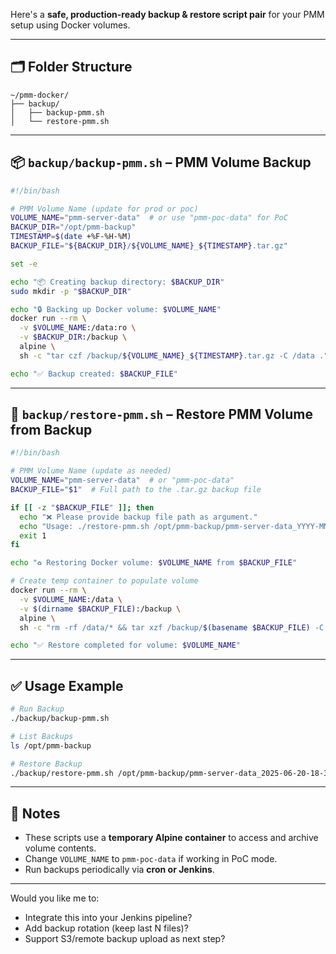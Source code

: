 Here's a **safe, production-ready backup & restore script pair** for your PMM setup using Docker volumes.

---

## 🗂 Folder Structure

```
~/pmm-docker/
├── backup/
│   ├── backup-pmm.sh
│   └── restore-pmm.sh
```

---

## 📦 `backup/backup-pmm.sh` – PMM Volume Backup

```bash
#!/bin/bash

# PMM Volume Name (update for prod or poc)
VOLUME_NAME="pmm-server-data"  # or use "pmm-poc-data" for PoC
BACKUP_DIR="/opt/pmm-backup"
TIMESTAMP=$(date +%F-%H-%M)
BACKUP_FILE="${BACKUP_DIR}/${VOLUME_NAME}_${TIMESTAMP}.tar.gz"

set -e

echo "📦 Creating backup directory: $BACKUP_DIR"
sudo mkdir -p "$BACKUP_DIR"

echo "🔒 Backing up Docker volume: $VOLUME_NAME"
docker run --rm \
  -v $VOLUME_NAME:/data:ro \
  -v $BACKUP_DIR:/backup \
  alpine \
  sh -c "tar czf /backup/${VOLUME_NAME}_${TIMESTAMP}.tar.gz -C /data ."

echo "✅ Backup created: $BACKUP_FILE"
```

---

## 🔁 `backup/restore-pmm.sh` – Restore PMM Volume from Backup

```bash
#!/bin/bash

# PMM Volume Name (update as needed)
VOLUME_NAME="pmm-server-data"  # or "pmm-poc-data"
BACKUP_FILE="$1"  # Full path to the .tar.gz backup file

if [[ -z "$BACKUP_FILE" ]]; then
  echo "❌ Please provide backup file path as argument."
  echo "Usage: ./restore-pmm.sh /opt/pmm-backup/pmm-server-data_YYYY-MM-DD.tar.gz"
  exit 1
fi

echo "♻️ Restoring Docker volume: $VOLUME_NAME from $BACKUP_FILE"

# Create temp container to populate volume
docker run --rm \
  -v $VOLUME_NAME:/data \
  -v $(dirname $BACKUP_FILE):/backup \
  alpine \
  sh -c "rm -rf /data/* && tar xzf /backup/$(basename $BACKUP_FILE) -C /data"

echo "✅ Restore completed for volume: $VOLUME_NAME"
```

---

## ✅ Usage Example

```bash
# Run Backup
./backup/backup-pmm.sh

# List Backups
ls /opt/pmm-backup

# Restore Backup
./backup/restore-pmm.sh /opt/pmm-backup/pmm-server-data_2025-06-20-18-30.tar.gz
```

---

## 📌 Notes

* These scripts use a **temporary Alpine container** to access and archive volume contents.
* Change `VOLUME_NAME` to `pmm-poc-data` if working in PoC mode.
* Run backups periodically via **cron or Jenkins**.

---

Would you like me to:

* Integrate this into your Jenkins pipeline?
* Add backup rotation (keep last N files)?
* Support S3/remote backup upload as next step?
